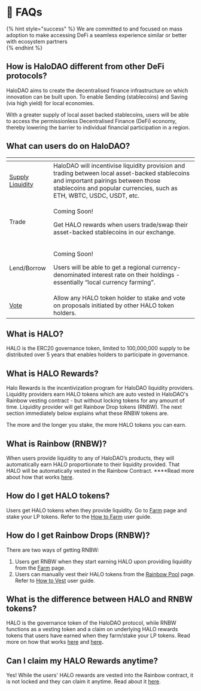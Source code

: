 # 🤔 FAQs

{% hint style="success" %}
We are committed to and focused on mass adoption to make accessing DeFi a seamless experience similar or better with ecosystem partners  
{% endhint %}

## How is HaloDAO different from other DeFi protocols?

HaloDAO aims to create the decentralised finance infrastructure on which innovation can be built upon. To enable Sending \(stablecoins\) and Saving \(via high yield\) for local economies. 

With a greater supply of local asset backed stablecoins, users will be able to access the permissionless Decentralised Finance \(DeFi\) economy, thereby lowering the barrier to individual financial participation in a region. 

## What can users do on HaloDAO?

<table>
  <thead>
    <tr>
      <th style="text-align:left"></th>
      <th style="text-align:left"></th>
    </tr>
  </thead>
  <tbody>
    <tr>
      <td style="text-align:left"><a href="get-started/how-to-supply-liquidity.md">Supply Liquidity</a>
      </td>
      <td style="text-align:left">HaloDAO will incentivise liquidity provision and trading between local
        asset-backed stablecoins and important pairings between those stablecoins
        and popular currencies, such as ETH, WBTC, USDC, USDT, etc.</td>
    </tr>
    <tr>
      <td style="text-align:left">Trade</td>
      <td style="text-align:left">
        <p>Coming Soon!</p>
        <p>Get HALO rewards when users trade/swap their asset-backed stablecoins
          in our exchange.</p>
      </td>
    </tr>
    <tr>
      <td style="text-align:left">Lend/Borrow</td>
      <td style="text-align:left">
        <p>Coming Soon!</p>
        <p>Users will be able to get a regional currency-denominated interest rate
          on their holdings - essentially &#x201C;local currency farming&#x201D;.</p>
      </td>
    </tr>
    <tr>
      <td style="text-align:left"><a href="get-started/how-to-vote.md">Vote</a>
      </td>
      <td style="text-align:left">Allow any HALO token holder to stake and vote on proposals initiated by
        other HALO token holders.</td>
    </tr>
  </tbody>
</table>

## What is HALO?

HALO is the ERC20 governance token, limited to 100,000,000 supply to be distributed over 5 years that enables holders to participate in governance.

## What is HALO Rewards?

Halo Rewards is the incentivization program for HaloDAO liquidity providers. Liquidity providers earn HALO tokens which are auto vested in HaloDAO's Rainbow vesting contract - but without locking tokens for any amount of time. Liquidity provider will get Rainbow Drop tokens \(RNBW\). The next section immediately below explains what these RNBW tokens are. 

The more and the longer you stake, the more HALO tokens you can earn.

## What is Rainbow \(RNBW\)?

When users provide liquidity to any of HaloDAO’s products, they will automatically earn HALO proportionate to their liquidity provided. That HALO will be automatically vested in the Rainbow Contract. ****Read more about how that works [here](products/dessert-pool/how-vesting-works.md).

## **How do I get HALO tokens**?

Users get HALO tokens when they provide liquidity. Go to [Farm](https://app.halodao.com/#/farm) page and stake your LP tokens. Refer to the [How to Farm](get-started/how-to-earn/how-to-farm.md) user guide.

## **How do I get Rainbow Drops \(RNBW\)**?

There are two ways of getting RNBW:

1. Users get RNBW when they start earning HALO upon providing liquidity from the [Farm](https://app.halodao.com/#/farm) page. 
2. Users can manually vest their HALO tokens from the [Rainbow Pool](https://app.halodao.com/#/vesting) page. Refer to [How to Vest](get-started/how-to-earn/how-to-vest-dessert-pool/) user guide.

## **What is the difference between HALO and RNBW tokens?**

HALO is the governance token of the HaloDAO protocol, while RNBW functions as a vesting token and a claim on underlying HALO rewards tokens that users have earned when they farm/stake your LP tokens. Read more on how that works [here](get-started/how-to-earn/how-to-farm.md) and [here](products/dessert-pool/how-vesting-works.md)**.**

## Can I claim my HALO Rewards anytime?

Yes! While the users' HALO rewards are vested into the Rainbow contract, it is not locked and they can claim it anytime. Read about it [here](get-started/how-to-earn/how-to-vest-dessert-pool/how-to-claim-harvest.md).





